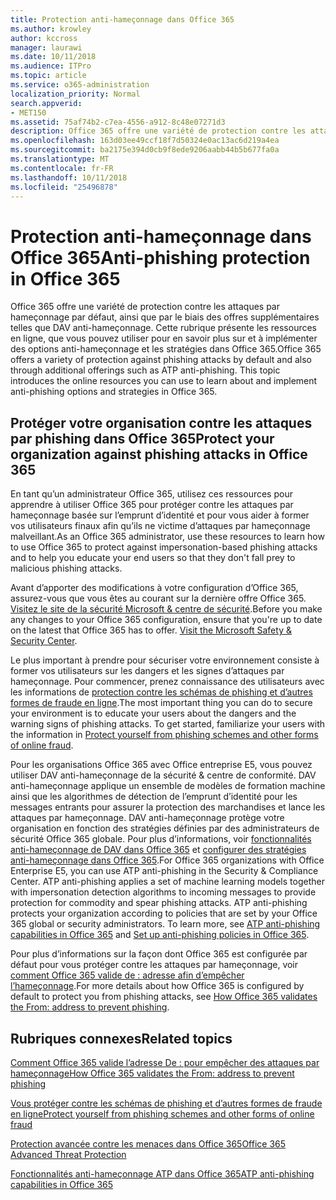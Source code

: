 ```yaml
---
title: Protection anti-hameçonnage dans Office 365
ms.author: krowley
author: kccross
manager: laurawi
ms.date: 10/11/2018
ms.audience: ITPro
ms.topic: article
ms.service: o365-administration
localization_priority: Normal
search.appverid:
- MET150
ms.assetid: 75af74b2-c7ea-4556-a912-8c48e07271d3
description: Office 365 offre une variété de protection contre les attaques par hameçonnage par défaut, ainsi que par le biais des offres supplémentaires telles que DAV anti-hameçonnage. Cette rubrique présente les ressources en ligne, que vous pouvez utiliser pour en savoir plus sur et à implémenter des options anti-hameçonnage et les stratégies dans Office 365.
ms.openlocfilehash: 163d03ee49ccf18f7d50324e0ac13ac6d219a4ea
ms.sourcegitcommit: ba2175e394d0cb9f8ede9206aabb44b5b677fa0a
ms.translationtype: MT
ms.contentlocale: fr-FR
ms.lasthandoff: 10/11/2018
ms.locfileid: "25496878"
---
```

# <a name="anti-phishing-protection-in-office-365"></a><span data-ttu-id="a027e-104">Protection anti-hameçonnage dans Office 365</span><span class="sxs-lookup"><span data-stu-id="a027e-104">Anti-phishing protection in Office 365</span></span>

<span data-ttu-id="a027e-p102">Office 365 offre une variété de protection contre les attaques par hameçonnage par défaut, ainsi que par le biais des offres supplémentaires telles que DAV anti-hameçonnage. Cette rubrique présente les ressources en ligne, que vous pouvez utiliser pour en savoir plus sur et à implémenter des options anti-hameçonnage et les stratégies dans Office 365.</span><span class="sxs-lookup"><span data-stu-id="a027e-p102">Office 365 offers a variety of protection against phishing attacks by default and also through additional offerings such as ATP anti-phishing. This topic introduces the online resources you can use to learn about and implement anti-phishing options and strategies in Office 365.</span></span>
  
## <a name="protect-your-organization-against-phishing-attacks-in-office-365"></a><span data-ttu-id="a027e-107">Protéger votre organisation contre les attaques par phishing dans Office 365</span><span class="sxs-lookup"><span data-stu-id="a027e-107">Protect your organization against phishing attacks in Office 365</span></span>

<span data-ttu-id="a027e-108">En tant qu’un administrateur Office 365, utilisez ces ressources pour apprendre à utiliser Office 365 pour protéger contre les attaques par hameçonnage basée sur l’emprunt d’identité et pour vous aider à former vos utilisateurs finaux afin qu’ils ne victime d’attaques par hameçonnage malveillant.</span><span class="sxs-lookup"><span data-stu-id="a027e-108">As an Office 365 administrator, use these resources to learn how to use Office 365 to protect against impersonation-based phishing attacks and to help you educate your end users so that they don't fall prey to malicious phishing attacks.</span></span>
  
<span data-ttu-id="a027e-p103">Avant d’apporter des modifications à votre configuration d’Office 365, assurez-vous que vous êtes au courant sur la dernière offre Office 365. [Visitez le site de la sécurité Microsoft &amp; centre de sécurité](https://www.microsoft.com/security/default.aspx).</span><span class="sxs-lookup"><span data-stu-id="a027e-p103">Before you make any changes to your Office 365 configuration, ensure that you're up to date on the latest that Office 365 has to offer. [Visit the Microsoft Safety &amp; Security Center](https://www.microsoft.com/security/default.aspx).</span></span>
  
<span data-ttu-id="a027e-p104">Le plus important à prendre pour sécuriser votre environnement consiste à former vos utilisateurs sur les dangers et les signes d’attaques par hameçonnage. Pour commencer, prenez connaissance des utilisateurs avec les informations de [protection contre les schémas de phishing et d’autres formes de fraude en ligne](https://support.office.com/article/f84750b4-2f2c-46c3-89f6-e65f7f8c3546).</span><span class="sxs-lookup"><span data-stu-id="a027e-p104">The most important thing you can do to secure your environment is to educate your users about the dangers and the warning signs of phishing attacks. To get started, familiarize your users with the information in [Protect yourself from phishing schemes and other forms of online fraud](https://support.office.com/article/f84750b4-2f2c-46c3-89f6-e65f7f8c3546).</span></span>
  
<span data-ttu-id="a027e-p105">Pour les organisations Office 365 avec Office entreprise E5, vous pouvez utiliser DAV anti-hameçonnage de la sécurité &amp; centre de conformité. DAV anti-hameçonnage applique un ensemble de modèles de formation machine ainsi que les algorithmes de détection de l’emprunt d’identité pour les messages entrants pour assurer la protection des marchandises et lance les attaques par hameçonnage. DAV anti-hameçonnage protège votre organisation en fonction des stratégies définies par des administrateurs de sécurité Office 365 globale. Pour plus d’informations, voir [fonctionnalités anti-hameçonnage de DAV dans Office 365](atp-anti-phishing.md) et [configurer des stratégies anti-hameçonnage dans Office 365](set-up-anti-phishing-policies.md).</span><span class="sxs-lookup"><span data-stu-id="a027e-p105">For Office 365 organizations with Office Enterprise E5, you can use ATP anti-phishing in the Security &amp; Compliance Center. ATP anti-phishing applies a set of machine learning models together with impersonation detection algorithms to incoming messages to provide protection for commodity and spear phishing attacks. ATP anti-phishing protects your organization according to policies that are set by your Office 365 global or security administrators. To learn more, see [ATP anti-phishing capabilities in Office 365](atp-anti-phishing.md) and [Set up anti-phishing policies in Office 365](set-up-anti-phishing-policies.md).</span></span>
  
<span data-ttu-id="a027e-117">Pour plus d’informations sur la façon dont Office 365 est configurée par défaut pour vous protéger contre les attaques par hameçonnage, voir [comment Office 365 valide de : adresse afin d’empêcher l’hameçonnage](how-office-365-validates-the-from-address.md).</span><span class="sxs-lookup"><span data-stu-id="a027e-117">For more details about how Office 365 is configured by default to protect you from phishing attacks, see [How Office 365 validates the From: address to prevent phishing](how-office-365-validates-the-from-address.md).</span></span>
  
## <a name="related-topics"></a><span data-ttu-id="a027e-118">Rubriques connexes</span><span class="sxs-lookup"><span data-stu-id="a027e-118">Related topics</span></span>

[<span data-ttu-id="a027e-119">Comment Office 365 valide l’adresse De : pour empêcher des attaques par hameçonnage</span><span class="sxs-lookup"><span data-stu-id="a027e-119">How Office 365 validates the From: address to prevent phishing</span></span>](how-office-365-validates-the-from-address.md)
  
[<span data-ttu-id="a027e-120">Vous protéger contre les schémas de phishing et d’autres formes de fraude en ligne</span><span class="sxs-lookup"><span data-stu-id="a027e-120">Protect yourself from phishing schemes and other forms of online fraud</span></span>](https://support.office.com/article/f84750b4-2f2c-46c3-89f6-e65f7f8c3546)
  
[<span data-ttu-id="a027e-121">Protection avancée contre les menaces dans Office 365</span><span class="sxs-lookup"><span data-stu-id="a027e-121">Office 365 Advanced Threat Protection</span></span>](office-365-atp.md)
  
[<span data-ttu-id="a027e-122">Fonctionnalités anti-hameçonnage ATP dans Office 365</span><span class="sxs-lookup"><span data-stu-id="a027e-122">ATP anti-phishing capabilities in Office 365</span></span>](atp-anti-phishing.md)
  

